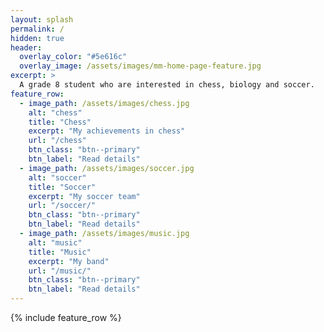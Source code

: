 ```yaml
---
layout: splash
permalink: /
hidden: true
header:
  overlay_color: "#5e616c"
  overlay_image: /assets/images/mm-home-page-feature.jpg
excerpt: >
  A grade 8 student who are interested in chess, biology and soccer.
feature_row:
  - image_path: /assets/images/chess.jpg
    alt: "chess"
    title: "Chess"
    excerpt: "My achievements in chess"
    url: "/chess"
    btn_class: "btn--primary"
    btn_label: "Read details"
  - image_path: /assets/images/soccer.jpg
    alt: "soccer"
    title: "Soccer"
    excerpt: "My soccer team"
    url: "/soccer/"
    btn_class: "btn--primary"
    btn_label: "Read details"
  - image_path: /assets/images/music.jpg
    alt: "music"
    title: "Music"
    excerpt: "My band"
    url: "/music/"
    btn_class: "btn--primary"
    btn_label: "Read details"      
---
```


{% include feature_row %}